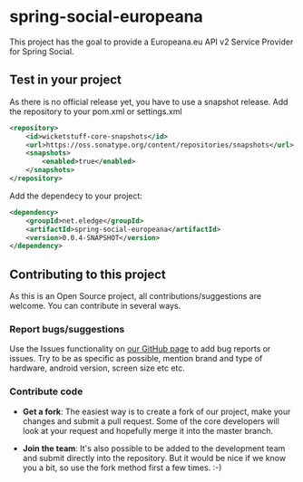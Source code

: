 # spring-social-europeana

This project has the goal to provide a Europeana.eu API v2 Service Provider for Spring Social.

## Test in your project
As there is no official release yet, you have to use a snapshot release.
Add the repository to your pom.xml or settings.xml
```xml
<repository>
	<id>wicketstuff-core-snapshots</id>
	<url>https://oss.sonatype.org/content/repositories/snapshots</url>
	<snapshots>
		<enabled>true</enabled>
	</snapshots>
</repository>
```
Add the dependecy to your project:
```xml
<dependency>
	<groupId>net.eledge</groupId>
	<artifactId>spring-social-europeana</artifactId>
	<version>0.0.4-SNAPSHOT</version>
</dependency>
```

## Contributing to this project
As this is an Open Source project, all contributions/suggestions are welcome.
You can contribute in several ways.

### Report bugs/suggestions
Use the Issues functionality on 
[our GitHub page](https://github.com/eLedge/spring-social-europeana) to add bug reports 
or issues. Try to be as specific as possible, mention brand and type of 
hardware, android version, screen size etc etc.

### Contribute code
* __Get a fork__: The easiest way is to create a fork of our project, make 
your changes and submit a pull request. Some of the core developers will 
look at your request and hopefully merge it into the master branch.

* __Join the team__: It's also possible to be added to the development team 
and submit directly into the repository. But it would be nice if we know you 
a bit, so use the fork method first a few times. :-) 
